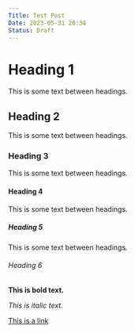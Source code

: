 ```yaml
---
Title: Test Post
Date: 2023-05-31 20:34
Status: Draft
---
```


# Heading 1

This is some text between headings. 

## Heading 2

This is some text between headings. 

### Heading 3

This is some text between headings. 

#### Heading 4

This is some text between headings. 

##### Heading 5

This is some text between headings. 

###### Heading 6

**This is bold text.**

_This is italic text._

[This is a link](http://jeffperry.me)